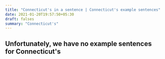 ```yaml
---
title: "Connecticut's in a sentence | Connecticut's example sentences"
date: 2021-01-20T19:57:50+05:30
draft: falses
summary: "Connecticut's"
---
```

## Unfortunately, we have no example sentences for Connecticut's                 
